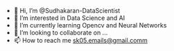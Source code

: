 - 👋 Hi, I’m @Sudhakaran-DataScientist
- 👀 I’m interested in Data Science and AI
- 🌱 I’m currently learning Opencv and Neural Networks
- 💞️ I’m looking to collaborate on ...
- 📫 How to reach me sk05.emails@gmail.comm

<!---
Sudhakaran-DataScientist/Sudhakaran-DataScientist is a ✨ special ✨ repository because its `README.md` (this file) appears on your GitHub profile.
You can click the Preview link to take a look at your changes.
--->
